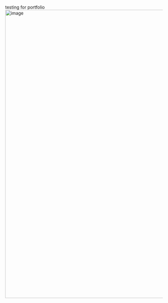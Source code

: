 testing for portfolio<img width="924" alt="image" src="https://github.com/biniman4/my_portfolio_o1/assets/129397501/2adf7211-4501-4d46-897b-8ccc595306b4"> 
